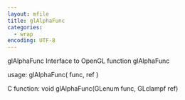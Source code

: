 ```yaml
---
layout: mfile
title: glAlphaFunc
categories:
  - wrap
encoding: UTF-8
---
```


glAlphaFunc  Interface to OpenGL function glAlphaFunc

usage:  glAlphaFunc( func, ref )

C function:  void glAlphaFunc(GLenum func, GLclampf ref)
